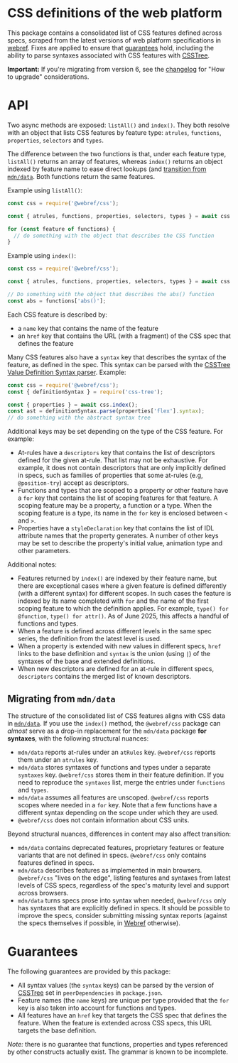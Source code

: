 # CSS definitions of the web platform

This package contains a consolidated list of CSS features defined across specs, scraped from the latest versions of web platform specifications in [webref](https://github.com/w3c/webref). Fixes are applied to ensure that [guarantees](#guarantees) hold, including the ability to parse syntaxes associated with CSS features with [CSSTree](https://github.com/csstree/csstree).

**Important:** If you're migrating from version 6, see the [changelog](https://github.com/w3c/webref/blob/main/packages/css/CHANGELOG.md) for "How to upgrade" considerations.

# API

Two async methods are exposed: `listAll()` and `index()`. They both resolve with an object that lists CSS features by feature type: `atrules`, `functions`, `properties`, `selectors` and `types`.

The difference between the two functions is that, under each feature type, `listAll()` returns an array of features, whereas `index()` returns an object indexed by feature name to ease direct lookups (and [transition from `mdn/data`](#transition-from-mdndata). Both functions return the same features.

Example using `listAll()`:

```js
const css = require('@webref/css');

const { atrules, functions, properties, selectors, types } = await css.listAll();

for (const feature of functions) {
  // do something with the object that describes the CSS function
}
```

Example using `index()`:

```js
const css = require('@webref/css');

const { atrules, functions, properties, selectors, types } = await css.index();

// Do something with the object that describes the abs() function
const abs = functions['abs()'];
```

Each CSS feature is described by:
- a `name` key that contains the name of the feature
- an `href` key that contains the URL (with a fragment) of the CSS spec that defines the feature

Many CSS features also have a `syntax` key that describes the syntax of the feature, as defined in the spec. This syntax can be parsed with the [CSSTree Value Definition Syntax parser](https://github.com/csstree/csstree/blob/master/docs/definition-syntax.md#value-definition-syntax). Example:

```js
const css = require('@webref/css');
const { definitionSyntax } = require('css-tree');

const { properties } = await css.index();
const ast = definitionSyntax.parse(properties['flex'].syntax);
// do something with the abstract syntax tree
```

Additional keys may be set depending on the type of the CSS feature. For example:

- At-rules have a `descriptors` key that contains the list of descriptors defined for the given at-rule. That list may not be exhaustive. For example, it does not contain descriptors that are only implicitly defined in specs, such as families of properties that some at-rules (e.g, `@position-try`) accept as descriptors.
- Functions and types that are scoped to a property or other feature have a `for` key that contains the list of scoping features for that feature. A scoping feature may be a property, a function or a type. When the scoping feature is a type, its name in the `for` key is enclosed between `<` and `>`.
- Properties have a `styleDeclaration` key that contains the list of IDL attribute names that the property generates. A number of other keys may be set to describe the property's initial value, animation type and other parameters.

Additional notes:
- Features returned by `index()` are indexed by their feature name, but there are exceptional cases where a given feature is defined differently (with a different syntax) for different scopes. In such cases the feature is indexed by its name completed with ` for ` and the name of the first scoping feature to which the definition applies. For example, `type() for @function`, `type() for attr()`. As of June 2025, this affects a handful of functions and types.
- When a feature is defined across different levels in the same spec series, the definition from the latest level is used.
- When a property is extended with new values in different specs, `href` links to the base definition and `syntax` is the union (using `|`) of the syntaxes of the base and extended definitions.
- When new descriptors are defined for an at-rule in different specs, `descriptors` contains the merged list of known descriptors.

## Migrating from `mdn/data`

The structure of the consolidated list of CSS features aligns with CSS data in [`mdn/data`](https://github.com/mdn/data). If you use the `index()` method, the `@webref/css` package can *almost* serve as a drop-in replacement for the `mdn/data` package **for syntaxes**, with the following structural nuances:

- `mdn/data` reports at-rules under an `atRules` key. `@webref/css` reports them under an `atrules` key.
- `mdn/data` stores syntaxes of functions and types under a separate `syntaxes` key. `@webref/css` stores them in their feature definition. If you need to reproduce the `syntaxes` list, merge the entries under `functions` and `types`.
- `mdn/data` assumes all features are unscoped. `@webref/css` reports scopes where needed in a `for` key. Note that a few functions have a different syntax depending on the scope under which they are used.
- `@webref/css` does not contain information about CSS units.

Beyond structural nuances, differences in content may also affect transition:
- `mdn/data` contains deprecated features, proprietary features or feature variants that are not defined in specs. `@webref/css` only contains features defined in specs.
- `mdn/data` describes features as implemented in main browsers. `@webref/css` "lives on the edge", listing features and syntaxes from latest levels of CSS specs, regardless of the spec's maturity level and support across browsers.
- `mdn/data` turns specs prose into syntax when needed, `@webref/css` only has syntaxes that are explicitly defined in specs. It should be possible to improve the specs, consider submitting missing syntax reports (against the specs themselves if possible, in [Webref](https://github.com/w3c/webref/issues) otherwise).


# Guarantees

The following guarantees are provided by this package:
- All syntax values (the `syntax` keys) can be parsed by the version of [CSSTree](https://github.com/csstree/csstree) set in `peerDependencies` in `package.json`.
- Feature names (the `name` keys) are unique per type provided that the `for` key is also taken into account for functions and types.
- All features have an `href` key that targets the CSS spec that defines the feature. When the feature is extended across CSS specs, this URL targets the base definition.

*Note:* there is no guarantee that functions, properties and types referenced by other constructs actually exist. The grammar is known to be incomplete.